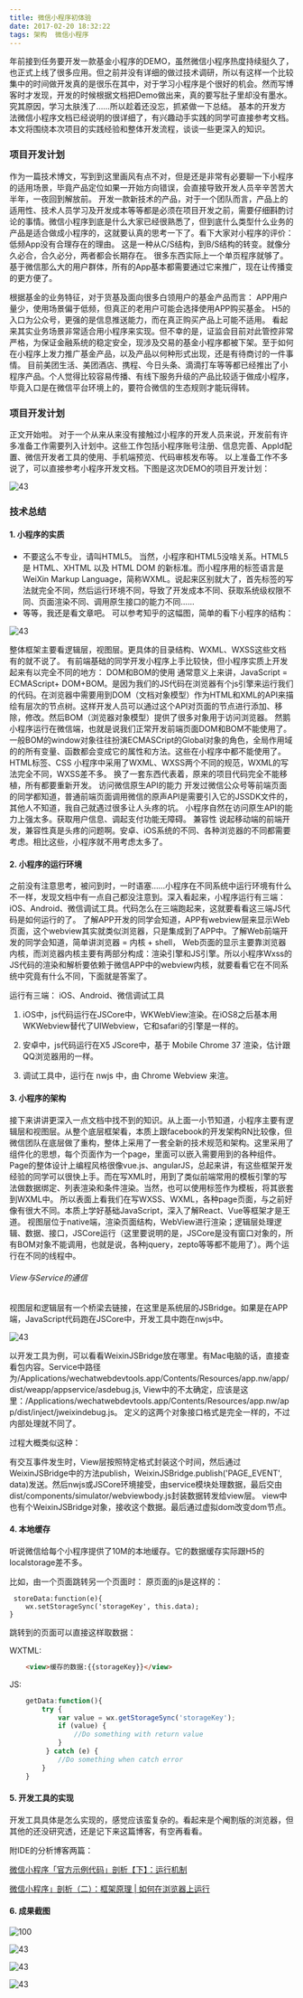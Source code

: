 ```yaml
---
title: 微信小程序初体验
date: 2017-02-20 18:32:22
tags: 架构  微信小程序 
---
```


年前接到任务要开发一款基金小程序的DEMO，虽然微信小程序热度持续挺久了，也正式上线了很多应用。但之前并没有详细的做过技术调研，所以有这样一个比较集中的时间做开发真的是很乐在其中，对于学习小程序是个很好的机会。然而写博客时才发现，开发的时候根据文档把Demo做出来，真的要写肚子里却没有墨水。究其原因，学习太肤浅了……所以趁着还没忘，抓紧做一下总结。
基本的开发方法微信小程序文档已经说明的很详细了，有兴趣动手实践的同学可直接参考文档。本文将围绕本次项目的实践经验和整体开发流程，谈谈一些更深入的知识。

### 项目开发计划
作为一篇技术博文，写到到这里画风有点不对，但是还是非常有必要聊一下小程序的适用场景，毕竟产品定位如果一开始方向错误，会直接导致开发人员辛辛苦苦大半年，一夜回到解放前。
开发一款新技术的产品，对于一个团队而言，产品上的适用性、技术人员学习及开发成本等等都是必须在项目开发之前，需要仔细斟酌讨论的事情。微信小程序到底是什么大家已经很熟悉了，但到底什么类型什么业务的产品是适合做成小程序的，这就要认真的思考一下了。看下大家对小程序的评价：
低频App没有合理存在的理由。
这是一种从C/S结构，到B/S结构的转变。就像分久必合，合久必分，两者都会长期存在。
很多东西实际上一个单页程序就够了。
基于微信那么大的用户群体，所有的App基本都需要通过它来推广，现在让传播变的更方便了。

根据基金的业务特征，对于货基及面向很多白领用户的基金产品而言：
APP用户量少，使用场景偏于低频，但真正的老用户可能会选择使用APP购买基金。
H5的入口为公众号，更强的是信息推送能力，而在真正购买产品上可能不适用。
看起来其实业务场景非常适合用小程序来实现。但不幸的是，证监会目前对此管控非常严格，为保证金融系统的稳定安全，现涉及交易的基金小程序都被下架。至于如何在小程序上发力推广基金产品，以及产品以何种形式出现，还是有待商讨的一件事情。
目前美团生活、美团酒店、携程、今日头条、滴滴打车等等都已经推出了小程序产品。个人觉得比较容易传播、有线下服务升级的产品比较适于做成小程序，毕竟入口是在微信平台环境上的，要符合微信的生态规则才能玩得转。


### 项目开发计划
正文开始啦。 
对于一个从来从来没有接触过小程序的开发人员来说，开发前有许多准备工作需要列入计划中。这些工作包括小程序账号注册、信息完善、AppId配置、微信开发者工具的使用、手机端预览、代码审核发布等。
以上准备工作不多说了，可以直接参考小程序开发文档。下图是这次DEMO的项目开发计划： 
	
![43](/img/微信小程序初体验/1.png)



### 技术总结


#### 1. 小程序的实质
- 不要这么不专业，请叫HTML5。 当然，小程序和HTML5没啥关系。HTML5 是 HTML、XHTML 以及 HTML DOM 的新标准。而小程序用的标签语言是WeiXin Markup Language，简称WXML。说起来区别就大了，首先标签的写法就完全不同，然后运行环境不同，导致了开发成本不同、获取系统级权限不同、页面渲染不同、调用原生接口的能力不同……
-  等等，我还是看文章吧。
可以参考知乎的这幅图，简单的看下小程序的结构：

![43](/img/微信小程序初体验/14.png)


整体框架主要看逻辑层，视图层。更具体的目录结构、WXML、WXSS这些文档有的就不说了。
有前端基础的同学开发小程序上手比较快，但小程序实质上开发起来有以完全不同的地方：
DOM和BOM的使用
通常意义上来讲，JavaScript = ECMAScript+ DOM+BOM。是因为我们的JS代码在浏览器有个js引擎来运行我们的代码。在浏览器中需要用到DOM（文档对象模型）作为HTML和XML的API来描绘有层次的节点树。这样开发人员可以通过这个API对页面的节点进行添加、移除，修改。然后BOM（浏览器对象模型）提供了很多对象用于访问浏览器。
然鹅小程序运行在微信端，也就是说我们正常开发前端页面DOM和BOM不能使用了。 一般BOM的window对象往往扮演ECMASCript的Global对象的角色，全局作用域的的所有变量、函数都会变成它的属性和方法。这些在小程序中都不能使用了。
HTML标签、CSS
小程序中采用了WXML、WXSS两个不同的规范，WXML的写法完全不同，WXSS差不多。
换了一套东西代表着，原来的项目代码完全不能移植，所有都要重新开发。
访问微信原生API的能力
开发过微信公众号等前端页面的同学都知道，普通前端页面调用微信的原声API是需要引入它的JSSDK文件的，其他人不知道，我自己就遇过很多让人头疼的坑。 
小程序自然在访问原生API的能力上强太多。获取用户信息、调起支付功能无障碍。
兼容性
说起移动端的前端开发，兼容性真是头疼的问题啊。安卓、iOS系统的不同、各种浏览器的不同都需要考虑。相比这些，小程序就不用考虑太多了。

#### 2. 小程序的运行环境

之前没有注意思考，被问到时，一时语塞……小程序在不同系统中运行环境有什么不一样，发现文档中有一点自己都没注意到。深入看起来，小程序运行有三端： iOS、Android、微信调试工具。代码怎么在三端跑起来，这就要看看这三端JS代码是如何运行的了。
了解APP开发的同学会知道，APP有webview层来显示Web页面，这个webview其实就类似浏览器，只是集成到了APP中。了解Web前端开发的同学会知道，简单讲浏览器 = 内核 + shell， Web页面的显示主要靠浏览器内核，而浏览器内核主要有两部分构成：渲染引擎和JS引擎。所以小程序Wxss的JS代码的渲染和解析要依赖于微信APP中的webview内核，就要看看它在不同系统中究竟有什么不同，下面就是答案了。

运行有三端： iOS、Android、微信调试工具

1. iOS中，js代码运行在JSCore中，WKWebView渲染。在iOS8之后基本用WKWebview替代了UIWebview，它和safari的引擎是一样的。

2. 安卓中，js代码运行在X5 JScore中，基于 Mobile Chrome 37 渲染，估计跟QQ浏览器用的一样。
	
3. 调试工具中，运行在 nwjs 中，由 Chrome Webview 来渲。


#### 3. 小程序的架构

接下来讲讲更深入一点文档中找不到的知识。从上面一小节知道，小程序主要有逻辑层和视图层。从整个底层框架看，本质上跟facebook的开发架构RN比较像，但微信团队在底层做了重构，整体上采用了一套全新的技术规范和架构。这里采用了组件化的思想，每个页面作为一个page，里面可以嵌入需要用到的各种组件。Page的整体设计上编程风格很像vue.js、angularJS，总起来讲，有这些框架开发经验的同学可以很快上手。而在写XML时，用到了类似前端常用的模板引擎的写法做数据绑定、列表渲染和条件渲染。当然，也可以使用<template></template>标签作为模板，将其嵌套到WXML中。
所以表面上看我们在写WXSS、WXML，各种page页面，与之前好像有很大不同。本质上学好基础JavaScript，深入了解React、Vue等框架才是王道。
视图层位于native端，渲染页面结构，WebView进行渲染；逻辑层处理逻辑、数据、接口，JSCore运行（这里要说明的是，JSCore是没有窗口对象的，所有BOM对象不能调用，也就是说，各种jquery，zepto等等都不能用了）。两个运行在不同的线程中。

###### View与Service的通信

视图层和逻辑层有一个桥梁去链接，在这里是系统层的JSBridge。如果是在APP端，JavaScript代码跑在JSCore中，开发工具中跑在nwjs中。

![43](/img/微信小程序初体验/0.png)

以开发工具为例，可以看看WeixinJSBridge放在哪里。有Mac电脑的话，直接查看包内容。Service中路径为/Applications/wechatwebdevtools.app/Contents/Resources/app.nw/app/dist/weapp/appservice/asdebug.js, View中的不太确定，应该是这里：/Applications/wechatwebdevtools.app/Contents/Resources/app.nw/app/dist/inject/jweixindebug.js。 定义的这两个对象接口格式是完全一样的，不过内部处理就不同了。

过程大概类似这种：

有交互事件发生时，View层按照特定格式封装这个时间，然后通过WeixinJSBridge中的方法publish，WeixinJSBridge.publish('PAGE_EVENT', data)发送。然后nwjs或JSCore环境接受，由service模块处理数据，最后交由dist/components/simulator/webviewbody.js封装数据转发给view层。 view中也有个WeixinJSBridge对象，接收这个数据。最后通过虚拟dom改变dom节点。

#### 4. 本地缓存
听说微信给每个小程序提供了10M的本地缓存。它的数据缓存实际跟H5的localstorage差不多。

比如，由一个页面跳转另一个页面时：
原页面的js是这样的：

```
 storeData:function(e){
	wx.setStorageSync('storageKey', this.data);
}
```

跳转到的页面可以直接这样取数据：

WXTML:

```html
	<view>缓存的数据:{{storageKey}}</view>
```

JS:

```js
	getData:function(){
		try {
	  		var value = wx.getStorageSync('storageKey');
			if (value) {
     	 		//Do something with return value
			}	
		 } catch (e) {
			//Do something when catch error
	 	}
	}	
```
	
#### 5. 开发工具的实现
开发工具具体是怎么实现的，感觉应该蛮复杂的。看起来是个阉割版的浏览器，但其他的还没研究透，还是记下来这篇博客，有空再看看。

附IDE的分析博客两篇：

[微信小程序「官方示例代码」剖析【下】：运行机制](https://www.phodal.com/blog/weapp-demo-process-webkit-app/?nsukey=cbw1D89rau1XcmwnAo5Ib7iKGpLITR3NJF3q8pSDLOohaBDv%2F3OapTKAk7kl7RZ%2BFPFUcwQE4t2DVsJD3r5tmQ%3D%3D)

[微信小程序」剖析（二）：框架原理 | 如何在浏览器上运行](https://www.phodal.com/blog/how-to-run-weapp-in-browser/)



#### 6. 成果截图

![100](/img/微信小程序初体验/111.png)


![43](/img/微信小程序初体验/222.png)


![43](/img/微信小程序初体验/333.png)


![43](/img/微信小程序初体验/444.png)

